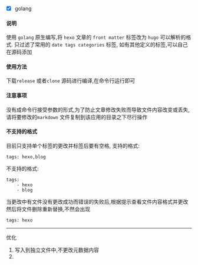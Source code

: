 -[x] golang


#### 说明

使用 `golang` 原生编写,将 `hexo` 文章的 `front matter` 标签改为 `hugo` 可以解析的格式.
只过滤了常用的 `date tags categories` 标签, 如有其他定义的标签,可以自己在源码添加

#### 使用方法
下载`release` 或者`clone` 源码进行编译,在命令行运行即可

#### 注意事项
没有成命令行接受参数的形式,为了防止文章修改失败而导致文件内容改变或丢失,请将要修改的`markdown` 文件复制到该应用的目录之下尽行操作

#### 不支持的格式
目前只支持单个标签的更改并标签后要有空格,
支持的格式:

    tags: hexo,blog
    
不支持的格式:

    tags: 
        - hexo
        - blog

当更改中有文件没有更改成功而错误的失败后,根据提示查看文件内容格式并更改
然后将文件删除重新替换,不然会出现

    tags: hexo

----
优化
1. 写入到独立文件中,不更改元数据内容
2. 